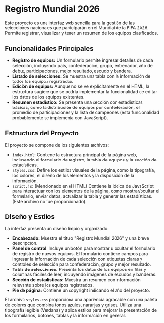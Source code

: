 # Registro Mundial 2026

Este proyecto es una interfaz web sencilla para la gestión de las selecciones nacionales que participarán en el Mundial de la FIFA 2026. Permite registrar, visualizar y tener un resumen de los equipos clasificados.

## Funcionalidades Principales

* **Registro de equipos:** Un formulario permite ingresar detalles de cada selección, incluyendo país, confederación, grupo, entrenador, año de debut, participaciones, mejor resultado, escudo y bandera.
* **Listado de selecciones:** Se muestra una tabla con la información de todos los equipos registrados.
* **Edición de equipos:** Aunque no se ve explícitamente en el HTML, la estructura sugiere que se podría implementar la funcionalidad de editar los datos de los equipos existentes.
* **Resumen estadístico:** Se presenta una sección con estadísticas básicas, como la distribución de equipos por confederación, el promedio de participaciones y la lista de campeones (esta funcionalidad probablemente se implementa con JavaScript).

## Estructura del Proyecto

El proyecto se compone de los siguientes archivos:

* `index.html`: Contiene la estructura principal de la página web, incluyendo el formulario de registro, la tabla de equipos y la sección de estadísticas.
* `styles.css`: Define los estilos visuales de la página, como la tipografía, los colores, el diseño de los elementos y la disposición de la información.
* `script.js`: (Mencionado en el HTML) Contiene la lógica de JavaScript para interactuar con los elementos de la página, como mostrar/ocultar el formulario, enviar datos, actualizar la tabla y generar las estadísticas. (Este archivo no fue proporcionado).

## Diseño y Estilos

La interfaz presenta un diseño limpio y organizado:

* **Encabezado:** Muestra el título "Registro Mundial 2026" y una breve descripción.
* **Panel de control:** Incluye un botón para mostrar u ocultar el formulario de registro de nuevos equipos. El formulario contiene campos para ingresar la información de cada selección con etiquetas claras y controles de selección para confederación, grupo y mejor resultado.
* **Tabla de selecciones:** Presenta los datos de los equipos en filas y columnas fáciles de leer, incluyendo imágenes de escudos y banderas.
* **Sección de estadísticas:** Muestra un resumen con información relevante sobre los equipos registrados.
* **Pie de página:** Contiene un copyright indicando el año del proyecto.

El archivo `styles.css` proporciona una apariencia agradable con una paleta de colores que combina tonos azules, naranjas y grises. Utiliza una tipografía legible (Verdana) y aplica estilos para mejorar la presentación de los formularios, botones, tablas y la información en general.

